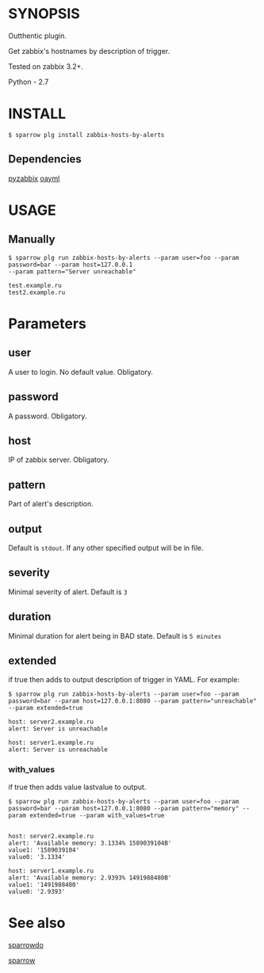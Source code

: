 # SYNOPSIS

Outthentic plugin. 

Get zabbix's hostnames by description of trigger.

Tested on zabbix 3.2+.

Python - 2.7

# INSTALL

    $ sparrow plg install zabbix-hosts-by-alerts

## Dependencies

[pyzabbix](https://github.com/lukecyca/pyzabbix)
[oayml](https://github.com/wimglenn/oyaml)

# USAGE

## Manually
 
    $ sparrow plg run zabbix-hosts-by-alerts --param user=foo --param password=bar --param host=127.0.0.1
    --param pattern="Server unreachable"
     
    test.example.ru
    test2.example.ru

# Parameters

## user
 
 A user to login. No default value. Obligatory.
 
## password
 
 A password. Obligatory.
 
## host
 
 IP of zabbix server. Obligatory.

## pattern
 
 Part of alert's description.

## output 

 Default is `stdout`. If any other specified output will be in file.

## severity

 Minimal severity of alert. Default is `3`

## duration

 Minimal duration for alert being in BAD state. Default is `5 minutes`

## extended

 if true then adds to output description of trigger in YAML. For example:

    $ sparrow plg run zabbix-hosts-by-alerts --param user=foo --param password=bar --param host=127.0.0.1:8080 --param pattern="unreachable" --param extended=true

    host: server2.example.ru
    alert: Server is unreachable 
     
    host: server1.example.ru
    alert: Server is unreachable 

### with_values
 if true then adds value lastvalue to output.

    $ sparrow plg run zabbix-hosts-by-alerts --param user=foo --param password=bar --param host=127.0.0.1:8080 --param pattern="memory" --param extended=true --param with_values=true

 
    host: server2.example.ru
    alert: 'Available memory: 3.1334% 1589039104B'
    value1: '1589039104'
    value0: '3.1334'
     
    host: server1.example.ru
    alert: 'Available memory: 2.9393% 1491988480B'
    value1: '1491988480'
    value0: '2.9393'


# See also

[sparrowdo](https://github.com/melezhik/sparrowdo)

[sparrow](https://github.com/melezhik/sparrow)
